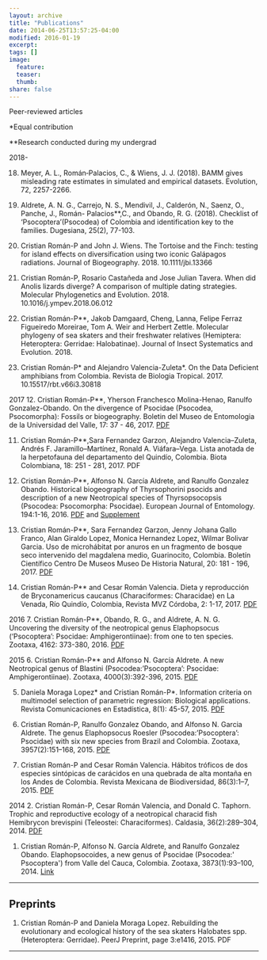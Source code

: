 ```yaml
---
layout: archive
title: "Publications"
date: 2014-06-25T13:57:25-04:00
modified: 2016-01-19
excerpt:
tags: []
image:
  feature:
  teaser:
  thumb:
share: false
---
```




Peer-reviewed articles

*Equal contribution

**Research conducted during my undergrad

2018-

18. Meyer, A. L., Román‐Palacios, C., & Wiens, J. J. (2018). BAMM gives misleading rate estimates in simulated and empirical datasets. Evolution, 72, 2257-2266.

17. Aldrete, A. N. G., Carrejo, N. S., Mendivil, J., Calderón, N., Saenz, O., Panche, J., Román- Palacios**,C., and Obando, R. G. (2018). Checklist of ‘Psocoptera’(Psocodea) of Colombia and identification key to the families. Dugesiana, 25(2), 77-103.

 

16. Cristian Román-P and John J. Wiens. The Tortoise and the Finch: testing for island effects on diversification using two iconic Galápagos radiations. Journal of Biogeography. 2018. 10.1111/jbi.13366

 

15. Cristian Román-P, Rosario Castañeda and Jose Julian Tavera. When did Anolis lizards diverge? A comparison of multiple dating strategies. Molecular Phylogenetics and Evolution. 2018. 10.1016/j.ympev.2018.06.012

 

14. Cristian Román-P**, Jakob Damgaard, Cheng, Lanna, Felipe Ferraz Figueiredo Moreirae, Tom A. Weir and Herbert Zettle. Molecular phylogeny of sea skaters and their freshwater relatives (Hemiptera: Heteroptera: Gerridae: Halobatinae). Journal of Insect Systematics and Evolution. 2018. 

 

13. Cristian Román-P* and Alejandro Valencia-Zuleta*. On the Data Deficient amphibians from Colombia. Revista de Biologia Tropical. 2017. 10.15517/rbt.v66i3.30818

2017
12. Cristian Román-P**, Yherson Franchesco Molina-Henao, Ranulfo Gonzalez-Obando. On the divergence of Psocidae (Psocodea, Psocomorpha): Fossils or biogeography. Boletin del Museo de Entomologia de la Universidad del Valle, 17: 37 - 46, 2017. <a target="_blank" href="http://entomologia.univalle.edu.co/boletin/5Roman-Palacios.pdf">PDF</a>

 

11. Cristian Román-P**,Sara Fernandez Garzon, Alejandro Valencia–Zuleta, Andrés F. Jaramillo–Martínez, Ronald A. Viáfara–Vega. Lista anotada de la herpetofauna del departamento del Quindío, Colombia. Biota Colombiana, 18: 251 - 281, 2017. PDF

 

10. Cristian Román-P**, Alfonso N. García Aldrete, and Ranulfo Gonzalez Obando. Historical biogeography of Thyrsophorini psocids and description of a new Neotropical species of Thyrsopsocopsis (Psocodea: Psocomorpha: Psocidae). European Journal of Entomology. 194:1-16, 2016. <a target="_blank" href="http://www.europeanjournaloftaxonomy.eu/index.php/ejt/article/view/316/631">PDF</a> and <a target="_blank" href="http://www.europeanjournaloftaxonomy.eu/index.php/ejt/article/downloadSuppFile/316/34">Supplement</a>

 

9. Cristian Román-P**, Sara Fernandez Garzon, Jenny Johana Gallo Franco, Alan Giraldo Lopez, Monica Hernandez Lopez, Wilmar Bolivar Garcia. Uso de microhábitat por anuros en un fragmento de bosque seco intervenido del magdalena medio, Guarinocito, Colombia. Boletín Científico Centro De Museos Museo De Historia Natural, 20: 181 - 196, 2017. <a target="_blank" href="http://repository.humboldt.org.co/bitstream/handle/20.500.11761/33643/16%20Rom%C3%A1n-Palacios%20et%20al.%202017.pdf?sequence=4&isAllowed=y">PDF</a>

 

8. Cristian Román-P** and Cesar Román Valencia. Dieta y reproducción de Bryconamericus caucanus (Characiformes: Characidae) en La Venada, Río Quindío, Colombia, Revista MVZ Córdoba, 2: 1-17, 2017. <a target="_blank" href="http://pcservicio.unicordoba.edu.co/index.php/revistamvz/article/view/1134/pdf">PDF</a>

 

2016
7. Cristian Román-P**, Obando, R. G., and Aldrete, A. N. G. Uncovering the diversity of the neotropical genus Elaphopsocus (‘Psocoptera’: Psocidae: Amphigerontiinae): from one to ten species. Zootaxa, 4162: 373-380, 2016. <a target="_blank" href="https://www.biotaxa.org/Zootaxa/article/view/zootaxa.4162.2.11/22707">PDF</a>

 

2015
6. Cristian Román-P** and Alfonso N. García Aldrete. A new Neotropical genus of Blastini (Psocodea:’Psocoptera’: Psocidae: Amphigerontiinae). Zootaxa, 4000(3):392-396, 2015. <a target="_blank" href="http://mapress.com/zootaxa/2015/f/zt04000p396.pdf">PDF</a>

 

5. Daniela Moraga Lopez* and Cristian Román-P*. Information criteria on multimodel selection of parametric regression: Biological applications. Revista Comunicaciones en Estadística, 8(1): 45-57, 2015. <a target="_blank" href="http://revistas.usta.edu.co/index.php/estadistica/article/view/1487/2197">PDF</a>

 

4. Cristian Román-P, Ranulfo Gonzalez Obando, and Alfonso N. Garcia Aldrete. The genus Elaphopsocus Roesler (Psocodea:’Psocoptera’: Psocidae) with six new species from Brazil and Colombia. Zootaxa, 3957(2):151–168, 2015. <a target="_blank" href="https://biotaxa.org/Zootaxa/article/view/zootaxa.3957.2.1/13398">PDF</a>

 

3. Cristian Román-P and Cesar Román Valencia. Hábitos tróficos de dos especies sintópicas de carácidos en una quebrada de alta montaña en los Andes de Colombia. Revista Mexicana de Biodiversidad, 86(3):1–7, 2015. <a target="_blank" href="http://www.sciencedirect.com/science/article/pii/S1870345315000755">PDF</a>

2014
2. Cristian Román-P, Cesar Román Valencia, and Donald C. Taphorn. Trophic and reproductive ecology of a neotropical characid fish Hemibrycon brevispini (Teleostei: Characiformes). Caldasia, 36(2):289–304, 2014. <a target="_blank" href="https://revistas.unal.edu.co/index.php/cal/article/view/47487/49511">PDF</a>

1. Cristian Román-P, Alfonso N. García Aldrete, and Ranulfo Gonzalez Obando. Elaphopsocoides, a new genus of Psocidae (Psocodea:' Psocoptera') from Valle del Cauca, Colombia. Zootaxa, 3873(1):93–100, 2014.  <a target="_blank" href="https://biotaxa.org/Zootaxa/article/view/zootaxa.3873.1.8/0">Link</a>

---


Preprints
---
1. Cristian Román-P and Daniela Moraga Lopez. Rebuilding the evolutionary and ecological history of the sea skaters Halobates spp. (Heteroptera: Gerridae). PeerJ Preprint, page 3:e1416, 2015. PDF

---









